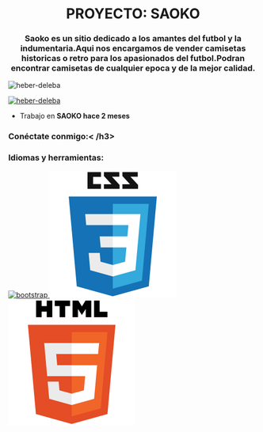 <h1 align="center">PROYECTO: SAOKO</h1>
<h3 align="center">Saoko es un sitio dedicado a los amantes del futbol y la indumentaria.Aqui nos encargamos de vender camisetas historicas o retro para los apasionados del futbol.Podran encontrar camisetas de cualquier epoca y de la mejor calidad.</h3>

<p align="left"> <img src="https://komarev.com/ghpvc/?username=heber-deleba&label=Profile% 20views&color=0e75b6&style=flat" alt="heber-deleba" /> </p>

<p align="left"> <a href="https://github.com/ryo-ma/github-profile-trofeo" ><img src="https://github-profile-trofeo.vercel.app/?username=heber-deleba" alt="heber-deleba" /></a> </p>

- Trabajo en **SAOKO hace 2 meses**

<h3 align="left">Conéctate conmigo:< /h3>
<p align="izquierda">
</p>

<h3 align="left">Idiomas y herramientas:</h3>
<p align="left"> <a href="https://getbootstrap.com" target="_blank" rel="noreferrer"> <img src="https://raw.githubusercontent.com/devicons/devicon /master/icons/bootstrap/bootstrap-plain-wordmark.svg" alt="bootstrap" width="40" height="40"/> </a> <a href="https://www.w3schools.com /css/" target="_blank" rel="noreferrer"> <img src="https://raw.githubusercontent.com/devicons/devicon/master/icons/css3/css3-original-wordmark.svg" alt= "css3" ancho="40" alto="40"/> </a> <a href="https://www.w3.org/html/" target="_blank" rel="noreferrer"> <img src="https://raw.githubusercontent.com/devicons/devicon/master/icons/html5/html5-original-wordmark.svg" alt ="html5" ancho="40" alto="40"/> </a> </p>